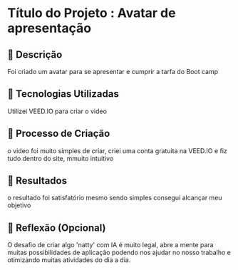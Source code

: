 # Título do Projeto : Avatar de apresentação

## 📒 Descrição
 Foi criado um avatar para se apresentar e cumprir a tarfa do Boot camp

## 🤖 Tecnologias Utilizadas
Utilizei VEED.IO para criar o video

## 🧐 Processo de Criação
o video foi muito simples de criar, criei uma conta gratuita na VEED.IO e fiz tudo dentro do site, mmuito intuitivo

## 🚀 Resultados
o resultado foi satisfatório mesmo sendo simples consegui alcançar meu objetivo


## 💭 Reflexão (Opcional)
 O desafio de criar algo 'natty' com IA é muito legal, abre a mente para muitas possibilidades de aplicação 
 podendo nos ajudar no nosso trabalho e otimizando muitas atividades do dia a dia.

 
